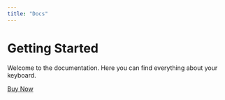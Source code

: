 ```yaml
---
title: "Docs"
---
```


# Getting Started

Welcome to the documentation. Here you can find everything about your keyboard.

<a href="https://buy.stripe.com/test_abc123" class="btn">Buy Now</a>
